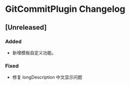 <!-- Keep a Changelog guide -> https://keepachangelog.com -->

# GitCommitPlugin Changelog

## [Unreleased]
### Added
- 新增模板自定义功能。
### Fixed
- 修复 longDescription 中文显示问题
